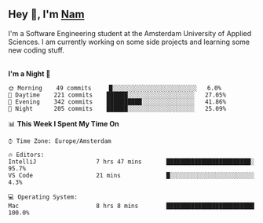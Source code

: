 <h2>Hey 👋, I'm <a href="https://namtphan.github.io/">Nam</a></h2>
I'm a Software Engineering student at the Amsterdam University of Applied Sciences. I am currently working on some side projects and learning some new coding stuff.
<br/><br/>
<!-- Most used languages stats -->
<!-- [![Top Langs](https://github-readme-stats.vercel.app/api/top-langs/?username=namtphan&layout=compact)](https://github.com/namtphan2/github-readme-stats) -->
  
<!--START_SECTION:waka-->
**I'm a Night 🦉** 

```text
🌞 Morning    49 commits     █░░░░░░░░░░░░░░░░░░░░░░░░   6.0% 
🌆 Daytime    221 commits    ██████░░░░░░░░░░░░░░░░░░░   27.05% 
🌃 Evening    342 commits    ██████████░░░░░░░░░░░░░░░   41.86% 
🌙 Night      205 commits    ██████░░░░░░░░░░░░░░░░░░░   25.09%

```


📊 **This Week I Spent My Time On** 

```text
⌚︎ Time Zone: Europe/Amsterdam

🔥 Editors: 
IntelliJ                 7 hrs 47 mins       ████████████████████████░   95.7% 
VS Code                  21 mins             █░░░░░░░░░░░░░░░░░░░░░░░░   4.3%

💻 Operating System: 
Mac                      8 hrs 8 mins        █████████████████████████   100.0%

```


<!--END_SECTION:waka-->
